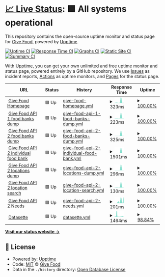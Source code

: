 # [📈 Live Status](https://uptime.givefood.org.uk): <!--live status--> **🟩 All systems operational**

This repository contains the open-source uptime monitor and status page for [Give Food](https://www.givefood.org.uk), powered by [Upptime](https://github.com/upptime/upptime).

[![Uptime CI](https://github.com/koj-co/upptime/workflows/Uptime%20CI/badge.svg)](https://github.com/koj-co/upptime/actions?query=workflow%3A%22Uptime+CI%22)
[![Response Time CI](https://github.com/koj-co/upptime/workflows/Response%20Time%20CI/badge.svg)](https://github.com/koj-co/upptime/actions?query=workflow%3A%22Response+Time+CI%22)
[![Graphs CI](https://github.com/koj-co/upptime/workflows/Graphs%20CI/badge.svg)](https://github.com/koj-co/upptime/actions?query=workflow%3A%22Graphs+CI%22)
[![Static Site CI](https://github.com/koj-co/upptime/workflows/Static%20Site%20CI/badge.svg)](https://github.com/koj-co/upptime/actions?query=workflow%3A%22Static+Site+CI%22)
[![Summary CI](https://github.com/koj-co/upptime/workflows/Summary%20CI/badge.svg)](https://github.com/koj-co/upptime/actions?query=workflow%3A%22Summary+CI%22)

With [Upptime](https://upptime.js.org), you can get your own unlimited and free uptime monitor and status page, powered entirely by a GitHub repository. We use [Issues](https://github.com/givefood/upptime/issues) as incident reports, [Actions](https://github.com/givefood/upptime/actions) as uptime monitors, and [Pages](https://uptime.givefood.org.uk) for the status page.

<!--start: status pages-->
<!-- This summary is generated by Upptime (https://github.com/upptime/upptime) -->
<!-- Do not edit this manually, your changes will be overwritten -->
<!-- prettier-ignore -->
| URL | Status | History | Response Time | Uptime |
| --- | ------ | ------- | ------------- | ------ |
| <img alt="" src="https://favicons.githubusercontent.com/www.givefood.org.uk" height="13"> [Give Food Homepage](https://www.givefood.org.uk/) | 🟩 Up | [give-food-homepage.yml](https://github.com/givefood/upptime/commits/HEAD/history/give-food-homepage.yml) | <details><summary><img alt="Response time graph" src="./graphs/give-food-homepage/response-time-week.png" height="20"> 323ms</summary><br><a href="https://uptime.givefood.org.uk/history/give-food-homepage"><img alt="Response time 806" src="https://img.shields.io/endpoint?url=https%3A%2F%2Fraw.githubusercontent.com%2Fgivefood%2Fupptime%2FHEAD%2Fapi%2Fgive-food-homepage%2Fresponse-time.json"></a><br><a href="https://uptime.givefood.org.uk/history/give-food-homepage"><img alt="24-hour response time 80" src="https://img.shields.io/endpoint?url=https%3A%2F%2Fraw.githubusercontent.com%2Fgivefood%2Fupptime%2FHEAD%2Fapi%2Fgive-food-homepage%2Fresponse-time-day.json"></a><br><a href="https://uptime.givefood.org.uk/history/give-food-homepage"><img alt="7-day response time 323" src="https://img.shields.io/endpoint?url=https%3A%2F%2Fraw.githubusercontent.com%2Fgivefood%2Fupptime%2FHEAD%2Fapi%2Fgive-food-homepage%2Fresponse-time-week.json"></a><br><a href="https://uptime.givefood.org.uk/history/give-food-homepage"><img alt="30-day response time 349" src="https://img.shields.io/endpoint?url=https%3A%2F%2Fraw.githubusercontent.com%2Fgivefood%2Fupptime%2FHEAD%2Fapi%2Fgive-food-homepage%2Fresponse-time-month.json"></a><br><a href="https://uptime.givefood.org.uk/history/give-food-homepage"><img alt="1-year response time 747" src="https://img.shields.io/endpoint?url=https%3A%2F%2Fraw.githubusercontent.com%2Fgivefood%2Fupptime%2FHEAD%2Fapi%2Fgive-food-homepage%2Fresponse-time-year.json"></a></details> | <details><summary><a href="https://uptime.givefood.org.uk/history/give-food-homepage">100.00%</a></summary><a href="https://uptime.givefood.org.uk/history/give-food-homepage"><img alt="All-time uptime 99.99%" src="https://img.shields.io/endpoint?url=https%3A%2F%2Fraw.githubusercontent.com%2Fgivefood%2Fupptime%2FHEAD%2Fapi%2Fgive-food-homepage%2Fuptime.json"></a><br><a href="https://uptime.givefood.org.uk/history/give-food-homepage"><img alt="24-hour uptime 100.00%" src="https://img.shields.io/endpoint?url=https%3A%2F%2Fraw.githubusercontent.com%2Fgivefood%2Fupptime%2FHEAD%2Fapi%2Fgive-food-homepage%2Fuptime-day.json"></a><br><a href="https://uptime.givefood.org.uk/history/give-food-homepage"><img alt="7-day uptime 100.00%" src="https://img.shields.io/endpoint?url=https%3A%2F%2Fraw.githubusercontent.com%2Fgivefood%2Fupptime%2FHEAD%2Fapi%2Fgive-food-homepage%2Fuptime-week.json"></a><br><a href="https://uptime.givefood.org.uk/history/give-food-homepage"><img alt="30-day uptime 100.00%" src="https://img.shields.io/endpoint?url=https%3A%2F%2Fraw.githubusercontent.com%2Fgivefood%2Fupptime%2FHEAD%2Fapi%2Fgive-food-homepage%2Fuptime-month.json"></a><br><a href="https://uptime.givefood.org.uk/history/give-food-homepage"><img alt="1-year uptime 99.99%" src="https://img.shields.io/endpoint?url=https%3A%2F%2Fraw.githubusercontent.com%2Fgivefood%2Fupptime%2FHEAD%2Fapi%2Fgive-food-homepage%2Fuptime-year.json"></a></details>
| <img alt="" src="https://favicons.githubusercontent.com/www.givefood.org.uk" height="13"> [Give Food API 1 food banks dump](https://www.givefood.org.uk/api/1/foodbanks/) | 🟩 Up | [give-food-api-1-food-banks-dump.yml](https://github.com/givefood/upptime/commits/HEAD/history/give-food-api-1-food-banks-dump.yml) | <details><summary><img alt="Response time graph" src="./graphs/give-food-api-1-food-banks-dump/response-time-week.png" height="20"> 223ms</summary><br><a href="https://uptime.givefood.org.uk/history/give-food-api-1-food-banks-dump"><img alt="Response time 670" src="https://img.shields.io/endpoint?url=https%3A%2F%2Fraw.githubusercontent.com%2Fgivefood%2Fupptime%2FHEAD%2Fapi%2Fgive-food-api-1-food-banks-dump%2Fresponse-time.json"></a><br><a href="https://uptime.givefood.org.uk/history/give-food-api-1-food-banks-dump"><img alt="24-hour response time 38" src="https://img.shields.io/endpoint?url=https%3A%2F%2Fraw.githubusercontent.com%2Fgivefood%2Fupptime%2FHEAD%2Fapi%2Fgive-food-api-1-food-banks-dump%2Fresponse-time-day.json"></a><br><a href="https://uptime.givefood.org.uk/history/give-food-api-1-food-banks-dump"><img alt="7-day response time 223" src="https://img.shields.io/endpoint?url=https%3A%2F%2Fraw.githubusercontent.com%2Fgivefood%2Fupptime%2FHEAD%2Fapi%2Fgive-food-api-1-food-banks-dump%2Fresponse-time-week.json"></a><br><a href="https://uptime.givefood.org.uk/history/give-food-api-1-food-banks-dump"><img alt="30-day response time 91" src="https://img.shields.io/endpoint?url=https%3A%2F%2Fraw.githubusercontent.com%2Fgivefood%2Fupptime%2FHEAD%2Fapi%2Fgive-food-api-1-food-banks-dump%2Fresponse-time-month.json"></a><br><a href="https://uptime.givefood.org.uk/history/give-food-api-1-food-banks-dump"><img alt="1-year response time 589" src="https://img.shields.io/endpoint?url=https%3A%2F%2Fraw.githubusercontent.com%2Fgivefood%2Fupptime%2FHEAD%2Fapi%2Fgive-food-api-1-food-banks-dump%2Fresponse-time-year.json"></a></details> | <details><summary><a href="https://uptime.givefood.org.uk/history/give-food-api-1-food-banks-dump">100.00%</a></summary><a href="https://uptime.givefood.org.uk/history/give-food-api-1-food-banks-dump"><img alt="All-time uptime 99.99%" src="https://img.shields.io/endpoint?url=https%3A%2F%2Fraw.githubusercontent.com%2Fgivefood%2Fupptime%2FHEAD%2Fapi%2Fgive-food-api-1-food-banks-dump%2Fuptime.json"></a><br><a href="https://uptime.givefood.org.uk/history/give-food-api-1-food-banks-dump"><img alt="24-hour uptime 100.00%" src="https://img.shields.io/endpoint?url=https%3A%2F%2Fraw.githubusercontent.com%2Fgivefood%2Fupptime%2FHEAD%2Fapi%2Fgive-food-api-1-food-banks-dump%2Fuptime-day.json"></a><br><a href="https://uptime.givefood.org.uk/history/give-food-api-1-food-banks-dump"><img alt="7-day uptime 100.00%" src="https://img.shields.io/endpoint?url=https%3A%2F%2Fraw.githubusercontent.com%2Fgivefood%2Fupptime%2FHEAD%2Fapi%2Fgive-food-api-1-food-banks-dump%2Fuptime-week.json"></a><br><a href="https://uptime.givefood.org.uk/history/give-food-api-1-food-banks-dump"><img alt="30-day uptime 100.00%" src="https://img.shields.io/endpoint?url=https%3A%2F%2Fraw.githubusercontent.com%2Fgivefood%2Fupptime%2FHEAD%2Fapi%2Fgive-food-api-1-food-banks-dump%2Fuptime-month.json"></a><br><a href="https://uptime.givefood.org.uk/history/give-food-api-1-food-banks-dump"><img alt="1-year uptime 99.99%" src="https://img.shields.io/endpoint?url=https%3A%2F%2Fraw.githubusercontent.com%2Fgivefood%2Fupptime%2FHEAD%2Fapi%2Fgive-food-api-1-food-banks-dump%2Fuptime-year.json"></a></details>
| <img alt="" src="https://favicons.githubusercontent.com/www.givefood.org.uk" height="13"> [Give Food API 2 food banks dump](https://www.givefood.org.uk/api/2/foodbanks/) | 🟩 Up | [give-food-api-2-food-banks-dump.yml](https://github.com/givefood/upptime/commits/HEAD/history/give-food-api-2-food-banks-dump.yml) | <details><summary><img alt="Response time graph" src="./graphs/give-food-api-2-food-banks-dump/response-time-week.png" height="20"> 325ms</summary><br><a href="https://uptime.givefood.org.uk/history/give-food-api-2-food-banks-dump"><img alt="Response time 822" src="https://img.shields.io/endpoint?url=https%3A%2F%2Fraw.githubusercontent.com%2Fgivefood%2Fupptime%2FHEAD%2Fapi%2Fgive-food-api-2-food-banks-dump%2Fresponse-time.json"></a><br><a href="https://uptime.givefood.org.uk/history/give-food-api-2-food-banks-dump"><img alt="24-hour response time 27" src="https://img.shields.io/endpoint?url=https%3A%2F%2Fraw.githubusercontent.com%2Fgivefood%2Fupptime%2FHEAD%2Fapi%2Fgive-food-api-2-food-banks-dump%2Fresponse-time-day.json"></a><br><a href="https://uptime.givefood.org.uk/history/give-food-api-2-food-banks-dump"><img alt="7-day response time 325" src="https://img.shields.io/endpoint?url=https%3A%2F%2Fraw.githubusercontent.com%2Fgivefood%2Fupptime%2FHEAD%2Fapi%2Fgive-food-api-2-food-banks-dump%2Fresponse-time-week.json"></a><br><a href="https://uptime.givefood.org.uk/history/give-food-api-2-food-banks-dump"><img alt="30-day response time 98" src="https://img.shields.io/endpoint?url=https%3A%2F%2Fraw.githubusercontent.com%2Fgivefood%2Fupptime%2FHEAD%2Fapi%2Fgive-food-api-2-food-banks-dump%2Fresponse-time-month.json"></a><br><a href="https://uptime.givefood.org.uk/history/give-food-api-2-food-banks-dump"><img alt="1-year response time 688" src="https://img.shields.io/endpoint?url=https%3A%2F%2Fraw.githubusercontent.com%2Fgivefood%2Fupptime%2FHEAD%2Fapi%2Fgive-food-api-2-food-banks-dump%2Fresponse-time-year.json"></a></details> | <details><summary><a href="https://uptime.givefood.org.uk/history/give-food-api-2-food-banks-dump">100.00%</a></summary><a href="https://uptime.givefood.org.uk/history/give-food-api-2-food-banks-dump"><img alt="All-time uptime 99.99%" src="https://img.shields.io/endpoint?url=https%3A%2F%2Fraw.githubusercontent.com%2Fgivefood%2Fupptime%2FHEAD%2Fapi%2Fgive-food-api-2-food-banks-dump%2Fuptime.json"></a><br><a href="https://uptime.givefood.org.uk/history/give-food-api-2-food-banks-dump"><img alt="24-hour uptime 100.00%" src="https://img.shields.io/endpoint?url=https%3A%2F%2Fraw.githubusercontent.com%2Fgivefood%2Fupptime%2FHEAD%2Fapi%2Fgive-food-api-2-food-banks-dump%2Fuptime-day.json"></a><br><a href="https://uptime.givefood.org.uk/history/give-food-api-2-food-banks-dump"><img alt="7-day uptime 100.00%" src="https://img.shields.io/endpoint?url=https%3A%2F%2Fraw.githubusercontent.com%2Fgivefood%2Fupptime%2FHEAD%2Fapi%2Fgive-food-api-2-food-banks-dump%2Fuptime-week.json"></a><br><a href="https://uptime.givefood.org.uk/history/give-food-api-2-food-banks-dump"><img alt="30-day uptime 100.00%" src="https://img.shields.io/endpoint?url=https%3A%2F%2Fraw.githubusercontent.com%2Fgivefood%2Fupptime%2FHEAD%2Fapi%2Fgive-food-api-2-food-banks-dump%2Fuptime-month.json"></a><br><a href="https://uptime.givefood.org.uk/history/give-food-api-2-food-banks-dump"><img alt="1-year uptime 99.99%" src="https://img.shields.io/endpoint?url=https%3A%2F%2Fraw.githubusercontent.com%2Fgivefood%2Fupptime%2FHEAD%2Fapi%2Fgive-food-api-2-food-banks-dump%2Fuptime-year.json"></a></details>
| <img alt="" src="https://favicons.githubusercontent.com/www.givefood.org.uk" height="13"> [Give Food API 2 individual food bank](https://www.givefood.org.uk/api/2/foodbank/sid-valley/) | 🟩 Up | [give-food-api-2-individual-food-bank.yml](https://github.com/givefood/upptime/commits/HEAD/history/give-food-api-2-individual-food-bank.yml) | <details><summary><img alt="Response time graph" src="./graphs/give-food-api-2-individual-food-bank/response-time-week.png" height="20"> 1501ms</summary><br><a href="https://uptime.givefood.org.uk/history/give-food-api-2-individual-food-bank"><img alt="Response time 304" src="https://img.shields.io/endpoint?url=https%3A%2F%2Fraw.githubusercontent.com%2Fgivefood%2Fupptime%2FHEAD%2Fapi%2Fgive-food-api-2-individual-food-bank%2Fresponse-time.json"></a><br><a href="https://uptime.givefood.org.uk/history/give-food-api-2-individual-food-bank"><img alt="24-hour response time 13" src="https://img.shields.io/endpoint?url=https%3A%2F%2Fraw.githubusercontent.com%2Fgivefood%2Fupptime%2FHEAD%2Fapi%2Fgive-food-api-2-individual-food-bank%2Fresponse-time-day.json"></a><br><a href="https://uptime.givefood.org.uk/history/give-food-api-2-individual-food-bank"><img alt="7-day response time 1501" src="https://img.shields.io/endpoint?url=https%3A%2F%2Fraw.githubusercontent.com%2Fgivefood%2Fupptime%2FHEAD%2Fapi%2Fgive-food-api-2-individual-food-bank%2Fresponse-time-week.json"></a><br><a href="https://uptime.givefood.org.uk/history/give-food-api-2-individual-food-bank"><img alt="30-day response time 357" src="https://img.shields.io/endpoint?url=https%3A%2F%2Fraw.githubusercontent.com%2Fgivefood%2Fupptime%2FHEAD%2Fapi%2Fgive-food-api-2-individual-food-bank%2Fresponse-time-month.json"></a><br><a href="https://uptime.givefood.org.uk/history/give-food-api-2-individual-food-bank"><img alt="1-year response time 294" src="https://img.shields.io/endpoint?url=https%3A%2F%2Fraw.githubusercontent.com%2Fgivefood%2Fupptime%2FHEAD%2Fapi%2Fgive-food-api-2-individual-food-bank%2Fresponse-time-year.json"></a></details> | <details><summary><a href="https://uptime.givefood.org.uk/history/give-food-api-2-individual-food-bank">100.00%</a></summary><a href="https://uptime.givefood.org.uk/history/give-food-api-2-individual-food-bank"><img alt="All-time uptime 99.99%" src="https://img.shields.io/endpoint?url=https%3A%2F%2Fraw.githubusercontent.com%2Fgivefood%2Fupptime%2FHEAD%2Fapi%2Fgive-food-api-2-individual-food-bank%2Fuptime.json"></a><br><a href="https://uptime.givefood.org.uk/history/give-food-api-2-individual-food-bank"><img alt="24-hour uptime 100.00%" src="https://img.shields.io/endpoint?url=https%3A%2F%2Fraw.githubusercontent.com%2Fgivefood%2Fupptime%2FHEAD%2Fapi%2Fgive-food-api-2-individual-food-bank%2Fuptime-day.json"></a><br><a href="https://uptime.givefood.org.uk/history/give-food-api-2-individual-food-bank"><img alt="7-day uptime 100.00%" src="https://img.shields.io/endpoint?url=https%3A%2F%2Fraw.githubusercontent.com%2Fgivefood%2Fupptime%2FHEAD%2Fapi%2Fgive-food-api-2-individual-food-bank%2Fuptime-week.json"></a><br><a href="https://uptime.givefood.org.uk/history/give-food-api-2-individual-food-bank"><img alt="30-day uptime 100.00%" src="https://img.shields.io/endpoint?url=https%3A%2F%2Fraw.githubusercontent.com%2Fgivefood%2Fupptime%2FHEAD%2Fapi%2Fgive-food-api-2-individual-food-bank%2Fuptime-month.json"></a><br><a href="https://uptime.givefood.org.uk/history/give-food-api-2-individual-food-bank"><img alt="1-year uptime 99.98%" src="https://img.shields.io/endpoint?url=https%3A%2F%2Fraw.githubusercontent.com%2Fgivefood%2Fupptime%2FHEAD%2Fapi%2Fgive-food-api-2-individual-food-bank%2Fuptime-year.json"></a></details>
| <img alt="" src="https://favicons.githubusercontent.com/www.givefood.org.uk" height="13"> [Give Food API 2 locations dump](https://www.givefood.org.uk/api/2/locations/) | 🟩 Up | [give-food-api-2-locations-dump.yml](https://github.com/givefood/upptime/commits/HEAD/history/give-food-api-2-locations-dump.yml) | <details><summary><img alt="Response time graph" src="./graphs/give-food-api-2-locations-dump/response-time-week.png" height="20"> 296ms</summary><br><a href="https://uptime.givefood.org.uk/history/give-food-api-2-locations-dump"><img alt="Response time 1046" src="https://img.shields.io/endpoint?url=https%3A%2F%2Fraw.githubusercontent.com%2Fgivefood%2Fupptime%2FHEAD%2Fapi%2Fgive-food-api-2-locations-dump%2Fresponse-time.json"></a><br><a href="https://uptime.givefood.org.uk/history/give-food-api-2-locations-dump"><img alt="24-hour response time 24" src="https://img.shields.io/endpoint?url=https%3A%2F%2Fraw.githubusercontent.com%2Fgivefood%2Fupptime%2FHEAD%2Fapi%2Fgive-food-api-2-locations-dump%2Fresponse-time-day.json"></a><br><a href="https://uptime.givefood.org.uk/history/give-food-api-2-locations-dump"><img alt="7-day response time 296" src="https://img.shields.io/endpoint?url=https%3A%2F%2Fraw.githubusercontent.com%2Fgivefood%2Fupptime%2FHEAD%2Fapi%2Fgive-food-api-2-locations-dump%2Fresponse-time-week.json"></a><br><a href="https://uptime.givefood.org.uk/history/give-food-api-2-locations-dump"><img alt="30-day response time 92" src="https://img.shields.io/endpoint?url=https%3A%2F%2Fraw.githubusercontent.com%2Fgivefood%2Fupptime%2FHEAD%2Fapi%2Fgive-food-api-2-locations-dump%2Fresponse-time-month.json"></a><br><a href="https://uptime.givefood.org.uk/history/give-food-api-2-locations-dump"><img alt="1-year response time 870" src="https://img.shields.io/endpoint?url=https%3A%2F%2Fraw.githubusercontent.com%2Fgivefood%2Fupptime%2FHEAD%2Fapi%2Fgive-food-api-2-locations-dump%2Fresponse-time-year.json"></a></details> | <details><summary><a href="https://uptime.givefood.org.uk/history/give-food-api-2-locations-dump">100.00%</a></summary><a href="https://uptime.givefood.org.uk/history/give-food-api-2-locations-dump"><img alt="All-time uptime 99.99%" src="https://img.shields.io/endpoint?url=https%3A%2F%2Fraw.githubusercontent.com%2Fgivefood%2Fupptime%2FHEAD%2Fapi%2Fgive-food-api-2-locations-dump%2Fuptime.json"></a><br><a href="https://uptime.givefood.org.uk/history/give-food-api-2-locations-dump"><img alt="24-hour uptime 100.00%" src="https://img.shields.io/endpoint?url=https%3A%2F%2Fraw.githubusercontent.com%2Fgivefood%2Fupptime%2FHEAD%2Fapi%2Fgive-food-api-2-locations-dump%2Fuptime-day.json"></a><br><a href="https://uptime.givefood.org.uk/history/give-food-api-2-locations-dump"><img alt="7-day uptime 100.00%" src="https://img.shields.io/endpoint?url=https%3A%2F%2Fraw.githubusercontent.com%2Fgivefood%2Fupptime%2FHEAD%2Fapi%2Fgive-food-api-2-locations-dump%2Fuptime-week.json"></a><br><a href="https://uptime.givefood.org.uk/history/give-food-api-2-locations-dump"><img alt="30-day uptime 100.00%" src="https://img.shields.io/endpoint?url=https%3A%2F%2Fraw.githubusercontent.com%2Fgivefood%2Fupptime%2FHEAD%2Fapi%2Fgive-food-api-2-locations-dump%2Fuptime-month.json"></a><br><a href="https://uptime.givefood.org.uk/history/give-food-api-2-locations-dump"><img alt="1-year uptime 99.98%" src="https://img.shields.io/endpoint?url=https%3A%2F%2Fraw.githubusercontent.com%2Fgivefood%2Fupptime%2FHEAD%2Fapi%2Fgive-food-api-2-locations-dump%2Fuptime-year.json"></a></details>
| <img alt="" src="https://favicons.githubusercontent.com/www.givefood.org.uk" height="13"> [Give Food API 2 location search](https://www.givefood.org.uk/api/2/locations/search/?lat_lng=51.178889,-1.826111) | 🟩 Up | [give-food-api-2-location-search.yml](https://github.com/givefood/upptime/commits/HEAD/history/give-food-api-2-location-search.yml) | <details><summary><img alt="Response time graph" src="./graphs/give-food-api-2-location-search/response-time-week.png" height="20"> 130ms</summary><br><a href="https://uptime.givefood.org.uk/history/give-food-api-2-location-search"><img alt="Response time 284" src="https://img.shields.io/endpoint?url=https%3A%2F%2Fraw.githubusercontent.com%2Fgivefood%2Fupptime%2FHEAD%2Fapi%2Fgive-food-api-2-location-search%2Fresponse-time.json"></a><br><a href="https://uptime.givefood.org.uk/history/give-food-api-2-location-search"><img alt="24-hour response time 12" src="https://img.shields.io/endpoint?url=https%3A%2F%2Fraw.githubusercontent.com%2Fgivefood%2Fupptime%2FHEAD%2Fapi%2Fgive-food-api-2-location-search%2Fresponse-time-day.json"></a><br><a href="https://uptime.givefood.org.uk/history/give-food-api-2-location-search"><img alt="7-day response time 130" src="https://img.shields.io/endpoint?url=https%3A%2F%2Fraw.githubusercontent.com%2Fgivefood%2Fupptime%2FHEAD%2Fapi%2Fgive-food-api-2-location-search%2Fresponse-time-week.json"></a><br><a href="https://uptime.givefood.org.uk/history/give-food-api-2-location-search"><img alt="30-day response time 45" src="https://img.shields.io/endpoint?url=https%3A%2F%2Fraw.githubusercontent.com%2Fgivefood%2Fupptime%2FHEAD%2Fapi%2Fgive-food-api-2-location-search%2Fresponse-time-month.json"></a><br><a href="https://uptime.givefood.org.uk/history/give-food-api-2-location-search"><img alt="1-year response time 219" src="https://img.shields.io/endpoint?url=https%3A%2F%2Fraw.githubusercontent.com%2Fgivefood%2Fupptime%2FHEAD%2Fapi%2Fgive-food-api-2-location-search%2Fresponse-time-year.json"></a></details> | <details><summary><a href="https://uptime.givefood.org.uk/history/give-food-api-2-location-search">100.00%</a></summary><a href="https://uptime.givefood.org.uk/history/give-food-api-2-location-search"><img alt="All-time uptime 99.99%" src="https://img.shields.io/endpoint?url=https%3A%2F%2Fraw.githubusercontent.com%2Fgivefood%2Fupptime%2FHEAD%2Fapi%2Fgive-food-api-2-location-search%2Fuptime.json"></a><br><a href="https://uptime.givefood.org.uk/history/give-food-api-2-location-search"><img alt="24-hour uptime 100.00%" src="https://img.shields.io/endpoint?url=https%3A%2F%2Fraw.githubusercontent.com%2Fgivefood%2Fupptime%2FHEAD%2Fapi%2Fgive-food-api-2-location-search%2Fuptime-day.json"></a><br><a href="https://uptime.givefood.org.uk/history/give-food-api-2-location-search"><img alt="7-day uptime 100.00%" src="https://img.shields.io/endpoint?url=https%3A%2F%2Fraw.githubusercontent.com%2Fgivefood%2Fupptime%2FHEAD%2Fapi%2Fgive-food-api-2-location-search%2Fuptime-week.json"></a><br><a href="https://uptime.givefood.org.uk/history/give-food-api-2-location-search"><img alt="30-day uptime 100.00%" src="https://img.shields.io/endpoint?url=https%3A%2F%2Fraw.githubusercontent.com%2Fgivefood%2Fupptime%2FHEAD%2Fapi%2Fgive-food-api-2-location-search%2Fuptime-month.json"></a><br><a href="https://uptime.givefood.org.uk/history/give-food-api-2-location-search"><img alt="1-year uptime 99.99%" src="https://img.shields.io/endpoint?url=https%3A%2F%2Fraw.githubusercontent.com%2Fgivefood%2Fupptime%2FHEAD%2Fapi%2Fgive-food-api-2-location-search%2Fuptime-year.json"></a></details>
| <img alt="" src="https://favicons.githubusercontent.com/www.givefood.org.uk" height="13"> [Give Food API 2 Needs](https://www.givefood.org.uk/api/2/needs/) | 🟩 Up | [give-food-api-2-needs.yml](https://github.com/givefood/upptime/commits/HEAD/history/give-food-api-2-needs.yml) | <details><summary><img alt="Response time graph" src="./graphs/give-food-api-2-needs/response-time-week.png" height="20"> 201ms</summary><br><a href="https://uptime.givefood.org.uk/history/give-food-api-2-needs"><img alt="Response time 455" src="https://img.shields.io/endpoint?url=https%3A%2F%2Fraw.githubusercontent.com%2Fgivefood%2Fupptime%2FHEAD%2Fapi%2Fgive-food-api-2-needs%2Fresponse-time.json"></a><br><a href="https://uptime.givefood.org.uk/history/give-food-api-2-needs"><img alt="24-hour response time 590" src="https://img.shields.io/endpoint?url=https%3A%2F%2Fraw.githubusercontent.com%2Fgivefood%2Fupptime%2FHEAD%2Fapi%2Fgive-food-api-2-needs%2Fresponse-time-day.json"></a><br><a href="https://uptime.givefood.org.uk/history/give-food-api-2-needs"><img alt="7-day response time 201" src="https://img.shields.io/endpoint?url=https%3A%2F%2Fraw.githubusercontent.com%2Fgivefood%2Fupptime%2FHEAD%2Fapi%2Fgive-food-api-2-needs%2Fresponse-time-week.json"></a><br><a href="https://uptime.givefood.org.uk/history/give-food-api-2-needs"><img alt="30-day response time 217" src="https://img.shields.io/endpoint?url=https%3A%2F%2Fraw.githubusercontent.com%2Fgivefood%2Fupptime%2FHEAD%2Fapi%2Fgive-food-api-2-needs%2Fresponse-time-month.json"></a><br><a href="https://uptime.givefood.org.uk/history/give-food-api-2-needs"><img alt="1-year response time 434" src="https://img.shields.io/endpoint?url=https%3A%2F%2Fraw.githubusercontent.com%2Fgivefood%2Fupptime%2FHEAD%2Fapi%2Fgive-food-api-2-needs%2Fresponse-time-year.json"></a></details> | <details><summary><a href="https://uptime.givefood.org.uk/history/give-food-api-2-needs">100.00%</a></summary><a href="https://uptime.givefood.org.uk/history/give-food-api-2-needs"><img alt="All-time uptime 99.99%" src="https://img.shields.io/endpoint?url=https%3A%2F%2Fraw.githubusercontent.com%2Fgivefood%2Fupptime%2FHEAD%2Fapi%2Fgive-food-api-2-needs%2Fuptime.json"></a><br><a href="https://uptime.givefood.org.uk/history/give-food-api-2-needs"><img alt="24-hour uptime 100.00%" src="https://img.shields.io/endpoint?url=https%3A%2F%2Fraw.githubusercontent.com%2Fgivefood%2Fupptime%2FHEAD%2Fapi%2Fgive-food-api-2-needs%2Fuptime-day.json"></a><br><a href="https://uptime.givefood.org.uk/history/give-food-api-2-needs"><img alt="7-day uptime 100.00%" src="https://img.shields.io/endpoint?url=https%3A%2F%2Fraw.githubusercontent.com%2Fgivefood%2Fupptime%2FHEAD%2Fapi%2Fgive-food-api-2-needs%2Fuptime-week.json"></a><br><a href="https://uptime.givefood.org.uk/history/give-food-api-2-needs"><img alt="30-day uptime 100.00%" src="https://img.shields.io/endpoint?url=https%3A%2F%2Fraw.githubusercontent.com%2Fgivefood%2Fupptime%2FHEAD%2Fapi%2Fgive-food-api-2-needs%2Fuptime-month.json"></a><br><a href="https://uptime.givefood.org.uk/history/give-food-api-2-needs"><img alt="1-year uptime 99.99%" src="https://img.shields.io/endpoint?url=https%3A%2F%2Fraw.githubusercontent.com%2Fgivefood%2Fupptime%2FHEAD%2Fapi%2Fgive-food-api-2-needs%2Fuptime-year.json"></a></details>
| <img alt="" src="https://favicons.githubusercontent.com/datasette.givefood.org.uk" height="13"> [Datasette](https://datasette.givefood.org.uk/) | 🟩 Up | [datasette.yml](https://github.com/givefood/upptime/commits/HEAD/history/datasette.yml) | <details><summary><img alt="Response time graph" src="./graphs/datasette/response-time-week.png" height="20"> 1464ms</summary><br><a href="https://uptime.givefood.org.uk/history/datasette"><img alt="Response time 498" src="https://img.shields.io/endpoint?url=https%3A%2F%2Fraw.githubusercontent.com%2Fgivefood%2Fupptime%2FHEAD%2Fapi%2Fdatasette%2Fresponse-time.json"></a><br><a href="https://uptime.givefood.org.uk/history/datasette"><img alt="24-hour response time 617" src="https://img.shields.io/endpoint?url=https%3A%2F%2Fraw.githubusercontent.com%2Fgivefood%2Fupptime%2FHEAD%2Fapi%2Fdatasette%2Fresponse-time-day.json"></a><br><a href="https://uptime.givefood.org.uk/history/datasette"><img alt="7-day response time 1464" src="https://img.shields.io/endpoint?url=https%3A%2F%2Fraw.githubusercontent.com%2Fgivefood%2Fupptime%2FHEAD%2Fapi%2Fdatasette%2Fresponse-time-week.json"></a><br><a href="https://uptime.givefood.org.uk/history/datasette"><img alt="30-day response time 945" src="https://img.shields.io/endpoint?url=https%3A%2F%2Fraw.githubusercontent.com%2Fgivefood%2Fupptime%2FHEAD%2Fapi%2Fdatasette%2Fresponse-time-month.json"></a><br><a href="https://uptime.givefood.org.uk/history/datasette"><img alt="1-year response time 501" src="https://img.shields.io/endpoint?url=https%3A%2F%2Fraw.githubusercontent.com%2Fgivefood%2Fupptime%2FHEAD%2Fapi%2Fdatasette%2Fresponse-time-year.json"></a></details> | <details><summary><a href="https://uptime.givefood.org.uk/history/datasette">98.84%</a></summary><a href="https://uptime.givefood.org.uk/history/datasette"><img alt="All-time uptime 99.82%" src="https://img.shields.io/endpoint?url=https%3A%2F%2Fraw.githubusercontent.com%2Fgivefood%2Fupptime%2FHEAD%2Fapi%2Fdatasette%2Fuptime.json"></a><br><a href="https://uptime.givefood.org.uk/history/datasette"><img alt="24-hour uptime 100.00%" src="https://img.shields.io/endpoint?url=https%3A%2F%2Fraw.githubusercontent.com%2Fgivefood%2Fupptime%2FHEAD%2Fapi%2Fdatasette%2Fuptime-day.json"></a><br><a href="https://uptime.givefood.org.uk/history/datasette"><img alt="7-day uptime 98.84%" src="https://img.shields.io/endpoint?url=https%3A%2F%2Fraw.githubusercontent.com%2Fgivefood%2Fupptime%2FHEAD%2Fapi%2Fdatasette%2Fuptime-week.json"></a><br><a href="https://uptime.givefood.org.uk/history/datasette"><img alt="30-day uptime 99.73%" src="https://img.shields.io/endpoint?url=https%3A%2F%2Fraw.githubusercontent.com%2Fgivefood%2Fupptime%2FHEAD%2Fapi%2Fdatasette%2Fuptime-month.json"></a><br><a href="https://uptime.givefood.org.uk/history/datasette"><img alt="1-year uptime 99.81%" src="https://img.shields.io/endpoint?url=https%3A%2F%2Fraw.githubusercontent.com%2Fgivefood%2Fupptime%2FHEAD%2Fapi%2Fdatasette%2Fuptime-year.json"></a></details>

<!--end: status pages-->

[**Visit our status website →**](https://uptime.givefood.org.uk)

## 📄 License

- Powered by: [Upptime](https://github.com/upptime/upptime)
- Code: [MIT](./LICENSE) © [Give Food](https://www.givefood.org.uk)
- Data in the `./history` directory: [Open Database License](https://opendatacommons.org/licenses/odbl/1-0/)
